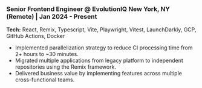 ### Senior Frontend Engineer @ EvolutionIQ <span class="sub-head"> New York, NY (Remote) | Jan 2024 - Present</span>

**Tech:** React, Remix, Typescript, Vite, Playwright, Vitest, LaunchDarkly, GCP, GitHub Actions, Docker

- Implemented parallelization strategy to reduce CI processing time from 2+ hours to ~30 minutes.
- Migrated multiple applications from legacy platform to independent repositories using the Remix framework.
- Delivered business value by implementing features across multiple cross-functional teams.
